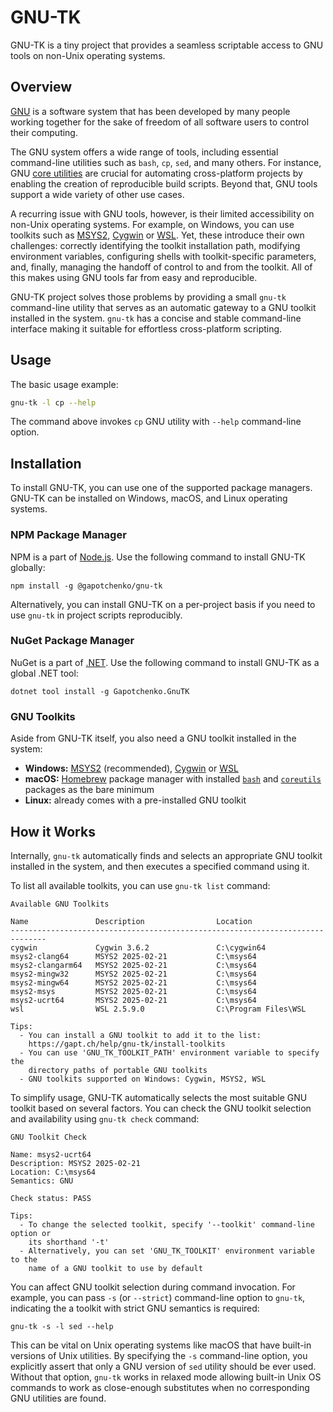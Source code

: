 # GNU-TK

GNU-TK is a tiny project that provides a seamless scriptable access to GNU tools on non-Unix operating systems.

## Overview

[GNU](https://www.gnu.org/software/) is a software system that has been developed by many people working together for the sake of freedom of all software users to control their computing.

The GNU system offers a wide range of tools, including essential command-line utilities such as `bash`, `cp`, `sed`, and many others.
For instance, GNU [core utilities](https://www.gnu.org/software/coreutils/) are crucial for automating cross-platform projects by enabling the creation of reproducible build scripts.
Beyond that, GNU tools support a wide variety of other use cases.

A recurring issue with GNU tools, however, is their limited accessibility on non-Unix operating systems.
For example, on Windows, you can use toolkits such as [MSYS2](https://www.msys2.org/), [Cygwin](https://cygwin.com/) or [WSL](https://learn.microsoft.com/windows/wsl/ "Windows Subsystem for Linux").
Yet, these introduce their own challenges: correctly identifying the toolkit installation path, modifying environment variables, configuring shells with toolkit-specific parameters, and, finally, managing the handoff of control to and from the toolkit.
All of this makes using GNU tools far from easy and reproducible.

GNU-TK project solves those problems by providing a small `gnu-tk` command-line utility that serves as an automatic gateway to a GNU toolkit installed in the system.
`gnu-tk` has a concise and stable command-line interface making it suitable for effortless cross-platform scripting.

## Usage

The basic usage example:

```sh
gnu-tk -l cp --help
```

The command above invokes `cp` GNU utility with `--help` command-line option.

## Installation

To install GNU-TK, you can use one of the supported package managers.
GNU-TK can be installed on Windows, macOS, and Linux operating systems.

### NPM Package Manager

NPM is a part of [Node.js](https://nodejs.org/).
Use the following command to install GNU-TK globally:

```
npm install -g @gapotchenko/gnu-tk
```

Alternatively, you can install GNU-TK on a per-project basis if you need to use `gnu-tk` in project scripts reproducibly.

### NuGet Package Manager

NuGet is a part of [.NET](a).
Use the following command to install GNU-TK as a global .NET tool:

```
dotnet tool install -g Gapotchenko.GnuTK
```

### GNU Toolkits

Aside from GNU-TK itself, you also need a GNU toolkit installed in the system:

- **Windows:** [MSYS2](https://www.msys2.org/) (recommended), [Cygwin](https://cygwin.com/) or [WSL](https://learn.microsoft.com/windows/wsl/ "Windows Subsystem for Linux")
- **macOS:** [Homebrew](https://brew.sh/) package manager with installed [`bash`](https://formulae.brew.sh/formula/bash) and [`coreutils`](https://formulae.brew.sh/formula/coreutils) packages as the bare minimum
- **Linux:** already comes with a pre-installed GNU toolkit

## How it Works

Internally, `gnu-tk` automatically finds and selects an appropriate GNU toolkit installed in the system, and then executes a specified command using it.

To list all available toolkits, you can use `gnu-tk list` command:

```
Available GNU Toolkits

Name               Description                Location
------------------------------------------------------------------------------
cygwin             Cygwin 3.6.2               C:\cygwin64
msys2-clang64      MSYS2 2025-02-21           C:\msys64
msys2-clangarm64   MSYS2 2025-02-21           C:\msys64
msys2-mingw32      MSYS2 2025-02-21           C:\msys64
msys2-mingw64      MSYS2 2025-02-21           C:\msys64
msys2-msys         MSYS2 2025-02-21           C:\msys64
msys2-ucrt64       MSYS2 2025-02-21           C:\msys64
wsl                WSL 2.5.9.0                C:\Program Files\WSL

Tips:
  - You can install a GNU toolkit to add it to the list:
    https://gapt.ch/help/gnu-tk/install-toolkits
  - You can use 'GNU_TK_TOOLKIT_PATH' environment variable to specify the
    directory paths of portable GNU toolkits
  - GNU toolkits supported on Windows: Cygwin, MSYS2, WSL
```

To simplify usage, GNU-TK automatically selects the most suitable GNU toolkit based on several factors.
You can check the GNU toolkit selection and availability using `gnu-tk check` command:

```
GNU Toolkit Check

Name: msys2-ucrt64
Description: MSYS2 2025-02-21
Location: C:\msys64
Semantics: GNU

Check status: PASS

Tips:
  - To change the selected toolkit, specify '--toolkit' command-line option or
    its shorthand '-t'
  - Alternatively, you can set 'GNU_TK_TOOLKIT' environment variable to the
    name of a GNU toolkit to use by default
```

You can affect GNU toolkit selection during command invocation.
For example, you can pass `-s` (or `--strict`) command-line option to `gnu-tk`, indicating the a toolkit with strict GNU semantics is required:

```
gnu-tk -s -l sed --help
```

This can be vital on Unix operating systems like macOS that have built-in versions of Unix utilities.
By specifying the `-s` command-line option, you explicitly assert that only a GNU version of `sed` utility should be ever used.
Without that option, `gnu-tk` works in relaxed mode allowing built-in Unix OS commands to work as close-enough substitutes when no corresponding GNU utilities are found.
